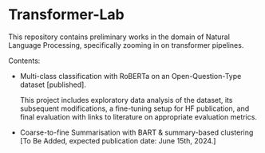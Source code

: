 # Transformer-Lab


This repository contains preliminary works in the domain of Natural Language Processing, specifically zooming in on transformer pipelines.

Contents: 
- Multi-class classification with RoBERTa on an Open-Question-Type dataset [published].
  
  This project includes exploratory data analysis of the dataset, its subsequent modifications, a fine-tuning setup for HF publication, and final evaluation with links to literature on appropriate evaluation metrics.

  
- Coarse-to-fine Summarisation with BART & summary-based clustering [To Be Added, expected publication date: June 15th, 2024.]
